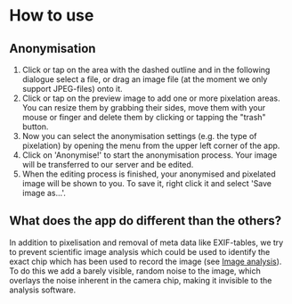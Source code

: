 # How to use
## Anonymisation
1. Click or tap on the area with the dashed outline and in the following dialogue select a file, or drag an image file (at the moment we only support JPEG-files) onto it.
1. Click or tap on the preview image to add one or more pixelation areas. You can resize them by grabbing their sides, move them with your mouse or finger and delete them by clicking or tapping the "trash" button.
1. Now you can select the anonymisation settings (e.g. the type of pixelation) by opening the menu from the upper left corner of the app.
1. Click on 'Anonymise!' to start the anonymisation process. Your image will be transferred to our server and be edited.
1. When the editing process is finished, your anonymised and pixelated image will be shown to you. To save it, right click it and select 'Save image as...'.

## What does the app do different than the others?
In addition to pixelisation and removal of meta data like EXIF-tables, we try to prevent scientific image analysis which could be used to identify the exact chip which has been used to record the image (see [Image analysis](image-analysis?l=en)). To do this we add a barely visible, random noise to the image, which overlays the noise inherent in the camera chip, making it invisible to the analysis software.